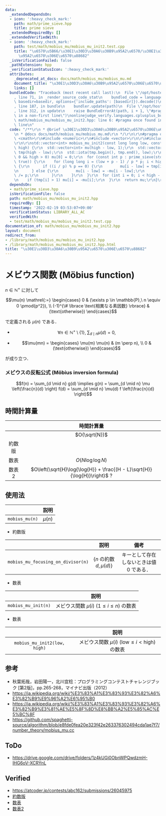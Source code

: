 ```yaml
---
data:
  _extendedDependsOn:
  - icon: ':heavy_check_mark:'
    path: math/prime_sieve.hpp
    title: prime sieve
  _extendedRequiredBy: []
  _extendedVerifiedWith:
  - icon: ':heavy_check_mark:'
    path: test/math/mobius_mu/mobius_mu_init2.test.cpp
    title: "\u6570\u5B66/\u30E1\u30D3\u30A6\u30B9\u95A2\u6570/\u30E1\u30D3\u30A6\u30B9\
      \u95A2\u6570\u306E\u6570\u88682"
  _isVerificationFailed: false
  _pathExtension: hpp
  _verificationStatusIcon: ':heavy_check_mark:'
  attributes:
    _deprecated_at_docs: docs/math/mobius_mu/mobius_mu.md
    document_title: "\u30E1\u30D3\u30A6\u30B9\u95A2\u6570\u306E\u6570\u88682"
    links: []
  bundledCode: "Traceback (most recent call last):\n  File \"/opt/hostedtoolcache/Python/3.10.2/x64/lib/python3.10/site-packages/onlinejudge_verify/documentation/build.py\"\
    , line 71, in _render_source_code_stat\n    bundled_code = language.bundle(stat.path,\
    \ basedir=basedir, options={'include_paths': [basedir]}).decode()\n  File \"/opt/hostedtoolcache/Python/3.10.2/x64/lib/python3.10/site-packages/onlinejudge_verify/languages/cplusplus.py\"\
    , line 187, in bundle\n    bundler.update(path)\n  File \"/opt/hostedtoolcache/Python/3.10.2/x64/lib/python3.10/site-packages/onlinejudge_verify/languages/cplusplus_bundle.py\"\
    , line 312, in update\n    raise BundleErrorAt(path, i + 1, \"#pragma once found\
    \ in a non-first line\")\nonlinejudge_verify.languages.cplusplus_bundle.BundleErrorAt:\
    \ math/mobius_mu/mobius_mu_init2.hpp: line 6: #pragma once found in a non-first\
    \ line\n"
  code: "/**\r\n * @brief \u30E1\u30D3\u30A6\u30B9\u95A2\u6570\u306E\u6570\u88682\r\
    \n * @docs docs/math/mobius_mu/mobius_mu.md\r\n */\r\n\r\n#pragma once\r\n#include\
    \ <cmath>\r\n#include <numeric>\r\n#include <vector>\r\n\r\n#include \"../prime_sieve.hpp\"\
    \r\n\r\nstd::vector<int> mobius_mu_init2(const long long low, const long long\
    \ high) {\r\n  std::vector<int> mu(high - low, 1);\r\n  std::vector<long long>\
    \ tmp(high - low);\r\n  std::iota(tmp.begin(), tmp.end(), low);\r\n  if (low ==\
    \ 0 && high > 0) mu[0] = 0;\r\n  for (const int p : prime_sieve(std::ceil(std::sqrt(high)),\
    \ true)) {\r\n    for (long long i = (low + p - 1) / p * p; i < high; i += p)\
    \ {\r\n      if ((i / p) % p == 0) {\r\n        mu[i - low] = tmp[i - low] = 0;\r\
    \n      } else {\r\n        mu[i - low] = -mu[i - low];\r\n        tmp[i - low]\
    \ /= p;\r\n      }\r\n    }\r\n  }\r\n  for (int i = 0; i < high - low; ++i) {\r\
    \n    if (tmp[i] > 1) mu[i] = -mu[i];\r\n  }\r\n  return mu;\r\n}\r\n"
  dependsOn:
  - math/prime_sieve.hpp
  isVerificationFile: false
  path: math/mobius_mu/mobius_mu_init2.hpp
  requiredBy: []
  timestamp: '2022-02-19 03:53:07+09:00'
  verificationStatus: LIBRARY_ALL_AC
  verifiedWith:
  - test/math/mobius_mu/mobius_mu_init2.test.cpp
documentation_of: math/mobius_mu/mobius_mu_init2.hpp
layout: document
redirect_from:
- /library/math/mobius_mu/mobius_mu_init2.hpp
- /library/math/mobius_mu/mobius_mu_init2.hpp.html
title: "\u30E1\u30D3\u30A6\u30B9\u95A2\u6570\u306E\u6570\u88682"
---
```

# メビウス関数 (Möbius function)

$n \in \mathbb{N}^+$ に対して

$$\mu(n) \mathrel{:=} \begin{cases} 0 & (\exists p \in \mathbb{P},\ n \equiv 0 \pmod{p^2}), \\ (-1)^{\# \lbrace \text{相異なる素因数} \rbrace} & (\text{otherwise}) \end{cases}$$

で定義される $\mu(n)$ である．

- $$\forall n \in \mathbb{N}^+ \setminus \lbrace 1 \rbrace,\ \sum_{d \mid n} \mu(d) = 0,$$

- $$\mu(mn) = \begin{cases} \mu(m) \mu(n) & (m \perp n), \\ 0 & (\text{otherwise}) \end{cases}$$

が成り立つ．


### メビウスの反転公式 (Möbius inversion formula)

$$f(n) = \sum_{d \mid n} g(d) \implies g(n) = \sum_{d \mid n} \mu \left(\frac{n}{d} \right) f(d) = \sum_{d \mid n} \mu(d) f \left(\frac{n}{d} \right)$$


## 時間計算量

||時間計算量|
|:--:|:--:|
||$O(\sqrt{N})$|
|約数版||
|数表|$O(N\log{\log{N}})$|
|数表2|$O\left(\sqrt{H}\log{\log{H}} + \frac{(H - L)\sqrt{H}}{\log{H}}\right)$ ?|


## 使用法

||説明|
|:--:|:--:|
|`mobius_mu(n)`|$\mu(n)$|

- 約数版

||説明|備考|
|:--:|:--:|:--:|
|`mobius_mu_focusing_on_divisor(n)`|$\lbrace n \text{ の約数 } d, \mu(d) \rbrace$|キーとして存在しないときは値 $0$ である．|

- 数表

||説明|
|:--:|:--:|
|`mobius_mu_init(n)`|メビウス関数 $\mu(i)$ ($1 \leq i \leq n$) の数表|

- 数表

||説明|
|:--:|:--:|
|`mobius_mu_init2(low, high)`|メビウス関数 $\mu(i)$ ($\mathrm{low} \leq i < \mathrm{high}$) の数表|


## 参考

- 秋葉拓哉，岩田陽一，北川宜稔：プログラミングコンテストチャレンジブック \[第2版\]，pp.265-268，マイナビ出版（2012）
- https://ja.wikipedia.org/wiki/%E3%83%A1%E3%83%93%E3%82%A6%E3%82%B9%E9%96%A2%E6%95%B0
- https://ja.wikipedia.org/wiki/%E3%83%A1%E3%83%93%E3%82%A6%E3%82%B9%E3%81%AE%E5%8F%8D%E8%BB%A2%E5%85%AC%E5%BC%8F
- https://github.com/spaghetti-source/algorithm/blob/e8fde0fea20e323f42e263376302494cda1ae7f7/number_theory/mobius_mu.cc


## ToDo

- https://drive.google.com/drive/folders/1z4kUGi0ObnWPQwdzmH-IHG6oV-XCRYnL


## Verified

- https://atcoder.jp/contests/abc162/submissions/26045975
- [約数版](https://atcoder.jp/contests/abc162/submissions/26046320)
- [数表](https://atcoder.jp/contests/abc162/submissions/26046042)
- [数表2](https://atcoder.jp/contests/abc162/submissions/26046148)
